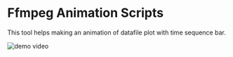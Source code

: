 # Ffmpeg Animation Scripts

This tool helps making an animation of datafile plot with time sequence bar.

![demo video](https://imgur.com/GvRGHJl)
